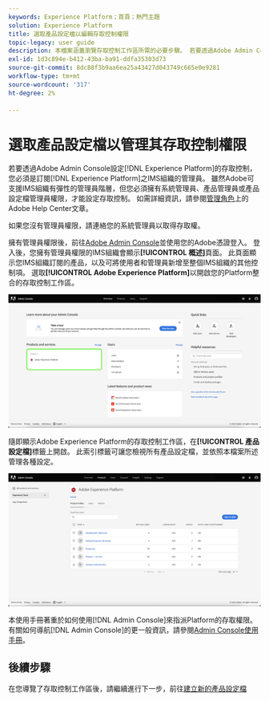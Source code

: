 ```yaml
---
keywords: Experience Platform；首頁；熱門主題
solution: Experience Platform
title: 選取產品設定檔以編輯存取控制權限
topic-legacy: user guide
description: 本檔案涵蓋瀏覽存取控制工作區所需的必要步驟。 若要透過Adobe Admin Console設定Experience Platform的存取控制，您必須是訂閱Experience Platform之IMS組織的管理員。
exl-id: 1d3c894e-b412-43ba-ba91-ddfa35303d73
source-git-commit: 8dc88f3b9aa6ea25a43427d043749c665e0e9281
workflow-type: tm+mt
source-wordcount: '317'
ht-degree: 2%

---
```


# 選取產品設定檔以管理其存取控制權限

若要透過Adobe Admin Console設定[!DNL Experience Platform]的存取控制，您必須是訂閱[!DNL Experience Platform]之IMS組織的管理員。 雖然Adobe可支援IMS組織有彈性的管理員階層，但您必須擁有系統管理員、產品管理員或產品設定檔管理員權限，才能設定存取控制。 如需詳細資訊，請參閱[管理角色](https://helpx.adobe.com/enterprise/using/admin-roles.html)上的Adobe Help Center文章。

如果您沒有管理員權限，請連絡您的系統管理員以取得存取權。

擁有管理員權限後，前往[Adobe Admin Console](https://adminconsole.adobe.com)並使用您的Adobe憑證登入。 登入後，您擁有管理員權限的IMS組織會顯示&#x200B;**[!UICONTROL 概述]**&#x200B;頁面。 此頁面顯示您IMS組織訂閱的產品，以及可將使用者和管理員新增至整個IMS組織的其他控制項。 選取&#x200B;**[!UICONTROL Adobe Experience Platform]**&#x200B;以開啟您的Platform整合的存取控制工作區。

![select-product](../images/select-product.png)

隨即顯示Adobe Experience Platform的存取控制工作區，在&#x200B;**[!UICONTROL 產品設定檔]**&#x200B;標籤上開啟。 此索引標籤可讓您檢視所有產品設定檔，並依照本檔案所述管理各種設定。

![select-product-profile](../images/select-product-profile.png)

本使用手冊著重於如何使用[!DNL Admin Console]來指派Platform的存取權限。 有關如何導航[!DNL Admin Console]的更一般資訊，請參閱[Admin Console使用手冊](https://helpx.adobe.com/tw/enterprise/using/admin-console.html)。

## 後續步驟

在您導覽了存取控制工作區後，請繼續進行下一步，前往[建立新的產品設定檔](create-profile.md)
